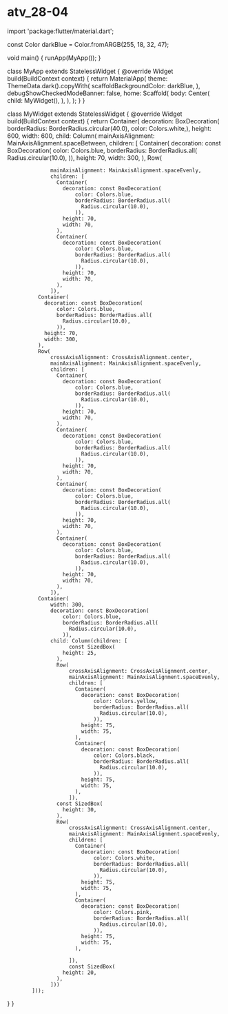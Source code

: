 # atv_28-04
import 'package:flutter/material.dart';

const Color darkBlue = Color.fromARGB(255, 18, 32, 47);

void main() {
  runApp(MyApp());
}

class MyApp extends StatelessWidget {
  @override
  Widget build(BuildContext context) {
    return MaterialApp(
      theme: ThemeData.dark().copyWith(
        scaffoldBackgroundColor: darkBlue,
      ),
      debugShowCheckedModeBanner: false,
      home: Scaffold(
        body: Center(
          child: MyWidget(),
        ),
      ),
    );
  }
}

class MyWidget extends StatelessWidget {
  @override
  Widget build(BuildContext context) {
    return Container(
        decoration: BoxDecoration(
          borderRadius: BorderRadius.circular(40.0),
        color: Colors.white,),
        height: 600,
        width: 600,
        child: Column(
            mainAxisAlignment: MainAxisAlignment.spaceBetween,
            children: [
              Container(
                decoration: const BoxDecoration(
                    color: Colors.blue,
                    borderRadius: BorderRadius.all(
                      Radius.circular(10.0),
                    )),
                height: 70,
                width: 300,
              ),
              Row(
                  
                  mainAxisAlignment: MainAxisAlignment.spaceEvenly,
                  children: [
                    Container(
                      decoration: const BoxDecoration(
                          color: Colors.blue,
                          borderRadius: BorderRadius.all(
                            Radius.circular(10.0),
                          )),
                      height: 70,
                      width: 70,
                    ),
                    Container(
                      decoration: const BoxDecoration(
                          color: Colors.blue,
                          borderRadius: BorderRadius.all(
                            Radius.circular(10.0),
                          )),
                      height: 70,
                      width: 70,
                    ),
                  ]),
              Container(
                decoration: const BoxDecoration(
                    color: Colors.blue,
                    borderRadius: BorderRadius.all(
                      Radius.circular(10.0),
                    )),
                height: 70,
                width: 300,
              ),
              Row(
                  crossAxisAlignment: CrossAxisAlignment.center,
                  mainAxisAlignment: MainAxisAlignment.spaceEvenly,
                  children: [
                    Container(
                      decoration: const BoxDecoration(
                          color: Colors.blue,
                          borderRadius: BorderRadius.all(
                            Radius.circular(10.0),
                          )),
                      height: 70,
                      width: 70,
                    ),
                    Container(
                      decoration: const BoxDecoration(
                          color: Colors.blue,
                          borderRadius: BorderRadius.all(
                            Radius.circular(10.0),
                          )),
                      height: 70,
                      width: 70,
                    ),
                    Container(
                      decoration: const BoxDecoration(
                          color: Colors.blue,
                          borderRadius: BorderRadius.all(
                            Radius.circular(10.0),
                          )),
                      height: 70,
                      width: 70,
                    ),
                    Container(
                      decoration: const BoxDecoration(
                          color: Colors.blue,
                          borderRadius: BorderRadius.all(
                            Radius.circular(10.0),
                          )),
                      height: 70,
                      width: 70,
                    ),
                  ]),
              Container(
                  width: 300,
                  decoration: const BoxDecoration(
                      color: Colors.blue,
                      borderRadius: BorderRadius.all(
                        Radius.circular(10.0),
                      )),
                  child: Column(children: [
                        const SizedBox(
                      height: 25,
                    ),
                    Row(
                        crossAxisAlignment: CrossAxisAlignment.center,
                        mainAxisAlignment: MainAxisAlignment.spaceEvenly,
                        children: [
                          Container(
                            decoration: const BoxDecoration(
                                color: Colors.yellow,
                                borderRadius: BorderRadius.all(
                                  Radius.circular(10.0),
                                )),
                            height: 75,
                            width: 75,
                          ),
                          Container(
                            decoration: const BoxDecoration(
                                color: Colors.black,
                                borderRadius: BorderRadius.all(
                                  Radius.circular(10.0),
                                )),
                            height: 75,
                            width: 75,
                          ),
                        ]),
                    const SizedBox(
                      height: 30,
                    ),
                    Row(
                        crossAxisAlignment: CrossAxisAlignment.center,
                        mainAxisAlignment: MainAxisAlignment.spaceEvenly,
                        children: [
                          Container(
                            decoration: const BoxDecoration(
                                color: Colors.white,
                                borderRadius: BorderRadius.all(
                                  Radius.circular(10.0),
                                )),
                            height: 75,
                            width: 75,
                          ),
                          Container(
                            decoration: const BoxDecoration(
                                color: Colors.pink,
                                borderRadius: BorderRadius.all(
                                  Radius.circular(10.0),
                                )),
                            height: 75,
                            width: 75,
                          ),
                      
                        ]),
                        const SizedBox(
                      height: 20,
                    ),
                  ]))
            ]));
  }
}
